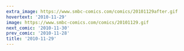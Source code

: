 ```yaml
---
extra_image: https://www.smbc-comics.com/comics/20101129after.gif
hovertext: '2010-11-29'
image: https://www.smbc-comics.com/comics/20101129.gif
next_comic: '2010-11-30'
prev_comic: '2010-11-28'
title: '2010-11-29'
---
```


